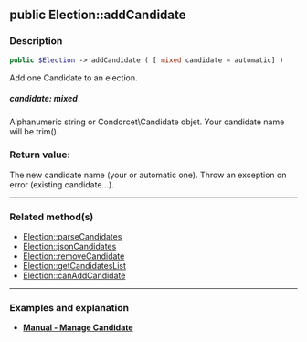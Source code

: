 ## public Election::addCandidate

### Description    

```php
public $Election -> addCandidate ( [ mixed candidate = automatic] )
```

Add one Candidate to an election.    


##### **candidate:** *mixed*   
Alphanumeric string or Condorcet\Candidate objet. Your candidate name will be trim().    



### Return value:   

The new candidate name (your or automatic one). Throw an exception on error (existing candidate...).


---------------------------------------

### Related method(s)      

* [Election::parseCandidates](../Election%20Class/public%20Election--parseCandidates.md)    
* [Election::jsonCandidates](../Election%20Class/public%20Election--jsonCandidates.md)    
* [Election::removeCandidate](../Election%20Class/public%20Election--removeCandidate.md)    
* [Election::getCandidatesList](../Election%20Class/public%20Election--getCandidatesList.md)    
* [Election::canAddCandidate](../Election%20Class/public%20Election--canAddCandidate.md)    

---------------------------------------

### Examples and explanation

* **[Manual - Manage Candidate](https://github.com/julien-boudry/Condorcet/wiki/II-%23-A.-Create-an-Election-%23-2.-Create-Candidates)**    

